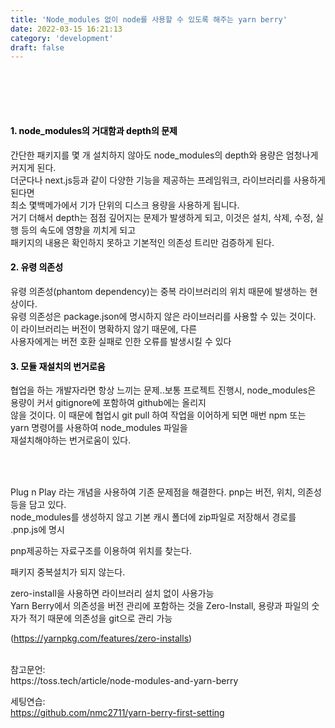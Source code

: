 ```yaml
---
title: 'Node_modules 없이 node를 사용할 수 있도록 해주는 yarn berry'
date: 2022-03-15 16:21:13
category: 'development'
draft: false
---
```


<h3 style="color:#0230">yarn berry를 사용하는 이유가 뭘까?</h3>

<br />

<h4 style="color:#000">1. node_modules의 거대함과 depth의 문제</h4>

간단한 패키지를 몇 개 설치하지 않아도 node_modules의 depth와 용량은 엄청나게 커지게 된다. <br />
더군다나 next.js등과 같이 다양한 기능을 제공하는 프레임워크, 라이브러리를 사용하게 된다면 <br />
최소 몇백메가에서 기가 단위의 디스크 용량을 사용하게 됩니다. <br />
거기 더해서 depth는 점점 깊어지는 문제가 발생하게 되고, 이것은 설치, 삭제, 수정, 실행 등의 속도에 영향을 끼치게 되고 <br />
패키지의 내용은 확인하지 못하고 기본적인 의존성 트리만 검증하게 된다.

<h4 style="color:#000">2. 유령 의존성</h4>

유령 의존성(phantom dependency)는 중복 라이브러리의 위치 때문에 발생하는 현상이다.<br />
유령 의존성은 package.json에 명시하지 않은 라이브러리를 사용할 수 있는 것이다. 이 라이브러리는 버전이 명확하지 않기 때문에, 다른 <br />사용자에게는 버전 호환 실패로 인한 오류를 발생시킬 수 있다<br />

<h4 style="color:#000">3. 모듈 재설치의 번거로움</h4>

협업을 하는 개발자라면 항상 느끼는 문제..보통 프로젝트 진행시, node_modules은 용량이 커서 gitignore에 포함하여 github에는 올리지 <br />않을 것이다. 이 때문에 협업시 git pull 하여 작업을 이어하게 되면 매번 npm 또는 yarn 명령어를 사용하여 node_modules 파일을 <br />재설치해야하는 번거로움이 있다.

<h3 style="color:#0230">yarn berry의 기능</h3>

Plug n Play 라는 개념을 사용하여 기존 문제점을 해결한다. pnp는 버전, 위치, 의존성 등을 담고 있다.<br />
node_modules를 생성하지 않고 기본 캐시 폴더에 zip파일로 저장해서 경로를 .pnp.js에 명시<br />

pnp제공하는 자료구조를 이용하여 위치를 찾는다. <br />

패키지 중복설치가 되지 않는다.<br />

zero-install을 사용하면 라이브러리 설치 없이 사용가능<br />
Yarn Berry에서 의존성을 버전 관리에 포함하는 것을 Zero-Install, 용량과 파일의 숫자가 적기 때문에 의존성을 git으로 관리 가능<br />

(https://yarnpkg.com/features/zero-installs)

<br />
참고문언: <br>
https://toss.tech/article/node-modules-and-yarn-berry

세팅연습: <br />
https://github.com/nmc2711/yarn-berry-first-setting
